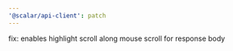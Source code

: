 ```yaml
---
'@scalar/api-client': patch
---
```


fix: enables highlight scroll along mouse scroll for response body
